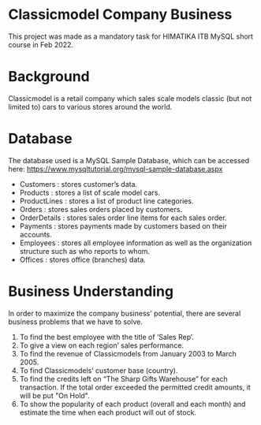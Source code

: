 # Classicmodel Company Business
This project was made as a mandatory task for HIMATIKA ITB MySQL short course in Feb 2022.

# Background
Classicmodel is a retail company which sales scale models classic (but not limited to) cars to various stores 
around the world.

# Database
The database used is a MySQL Sample Database, which can be accessed here: https://www.mysqltutorial.org/mysql-sample-database.aspx
* Customers : stores customer’s data. 
* Products : stores a list of scale model cars. 
* ProductLines : stores a list of product line categories. 
* Orders : stores sales orders placed by customers. 
* OrderDetails : stores sales order line items for each sales order. 
* Payments : stores payments made by customers based on their accounts. 
* Employees : stores all employee information as well as the organization structure such as who reports to whom. 
* Offices : stores office (branches) data. 

# Business Understanding
In order to maximize the company business' potential, there are several business problems that we have to solve.
1. To find the best employee with the title of ‘Sales Rep’.
2. To give a view on each region’ sales performance. 
3. To find the revenue of Classicmodels from January 2003 to March 2005.
4. To find Classicmodels’ customer base (country).
5. To find the credits left on “The Sharp Gifts Warehouse” for each transaction. If the total order exceeded the permitted credit amounts, it will be put "On Hold".
6. To show the popularity of each product (overall and each month) and estimate the time when each product will out of stock.
